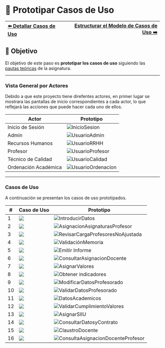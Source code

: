 # 📝 Prototipar Casos de Uso

| [⬅️ Detallar Casos de Uso](DetallarCasosDeUso.md) | [Estructurar el Modelo de Casos de Uso ➡️](EstructurarCasosDeUso.md) |
|:--|--:|

## 🎯 **Objetivo**
El objetivo de este paso es **prototipar los casos de uso** siguiendo las [pautas teóricas](https://github.com/mmasias/IdSw1/blob/main/temario/contenidos/CdU.ICdU.md) de la asignatura.

---

### Vista General por Actores

Debido a que este proyecto tiene direfentes actores, en primer lugar se mostrara las pantallas de inicio correspondientes a cada actor, lo que reflejará las acciones que puede hacer cada uno de ellos.

| **Actor**                | **Prototipo**                                      |
|--------------------------|----------------------------------------------------|
| Inicio de Sesión         | ![InicioSesion](/images/modelosUML/MockUp/Inicio.png) |
| Admin                    | ![UsuarioAdmin](/images/modelosUML/MockUp/Admin.png)  |
| Recursos Humanos         | ![UsuarioRRHH](/images/modelosUML/MockUp/RRHH.png)    |
| Profesor                 | ![UsuarioProfesor](/images/modelosUML/MockUp/Profesor.png) |
| Técnico de Calidad       | ![UsuarioCalidad](/images/modelosUML/MockUp/Calidad.png)  |
| Ordenación Académica     | ![UsuarioOrdenacion](/images/modelosUML/MockUp/Ordenacion.png) |

---

### Casos de Uso

A continuación se presentan los casos de uso prototipados.

| **#** | **Caso de Uso**                                                        | **Prototipo**                                                                                  |
|-------|------------------------------------------------------------------------|------------------------------------------------------------------------------------------------|
| 1     | ![](/images/modelosUML/CdU/Individuales/IntroducirDatosLaborales.svg)  | ![IntroducirDatos](/images/Prototipar/DatosLaborales.png)                                      |
| 2     | ![](/images/modelosUML/CdU/Individuales/AsignarCargaDocente.svg)       | ![AsignacionAsignaturasProfesor](/images/Prototipar/AsignacióndeCargaDocente.png)              |
| 3     | ![](/images/modelosUML/CdU/Individuales/RevisarListadoProfesores.svg)  | ![RevisarCargaProfesoresNoAjustada](/images/Prototipar/RevisionCargaDocente.png)               |
| 4     | ![](/images/modelosUML/CdU/Individuales/ValidarMemoriaTitulacion.svg)  |  ![ValidaciónMemoria](/images/Prototipar/ValidaciónMemoria.png)                                |
| 5     | ![](/images/modelosUML/CdU/Individuales/EmitirInforme.svg)             | ![Emitir Informe](/images/Prototipar/EmitirInformeProfesorado.png)                             |
| 6     | ![](/images/modelosUML/CdU/Individuales/ConsultarVarios.svg)           | ![ConsultarAsignacionDocente](/images/Prototipar/AsignaciónDocenteTitulacion.png)              |
| 7     | ![](/images/modelosUML/CdU/Individuales/AsignarValores.svg)            |    ![AsignarValores](/images/Prototipar/AsignarValores.png)                                    |
| 8     | ![](/images/modelosUML/CdU/Individuales/ObtenerIndicadores.svg)        | ![Obtener indicadores](/images/Prototipar/IndicadoresSistemaGestion.png)                       |
| 9     | ![](/images/modelosUML/CdU/Individuales/ModificarDatos.svg)            | ![ModificarDatosProfesorado](/images/Prototipar/ModificacionDatosProfesorado.png)              |
| 10    | ![](/images/modelosUML/CdU/Individuales/ValidarDatos.svg)              | ![ValidarDatosProfesorado](/images/Prototipar/ValidacionDatosProfesorado.png)                  |
| 11    | ![](/images/modelosUML/CdU/Individuales/IntroducirDatosAcademicos.svg) | ![DatosAcademicos](/images/Prototipar/DatosAcademicos.png)                                     |
| 12    | ![](/images/modelosUML/CdU/Individuales/ValidarValores.svg)            |            ![ValidarCumplimientoValores](/images/Prototipar/ValidaciónCumplimientoMemoria.png) |
| 13    | ![](/images/modelosUML/CdU/Individuales/AsignarSIIUyDGU.svg)           |              ![AsignarSIIU](/images/Prototipar/AsignarSIIU.png)                                |
| 14    | ![](/images/modelosUML/CdU/Individuales/ConsultarDatosPersonales.svg)  | ![ConsultarDatosyContrato](/images/Prototipar/DatosContratoPersonales.png)                     |
| 15    | ![](/images/modelosUML/CdU/Individuales/ClaustroDocente.svg)           |         ![ClaustroDocente](/images/Prototipar/ConsultarClaustroDocente.png)                    |
| 16    | ![](/images/modelosUML/CdU/Individuales/ConsultarProfesor.svg)         | ![ConsultaAsignacionDocenteProfesor](/images/Prototipar/ConsultaAsignaciónDocenteProfesor.png) |
